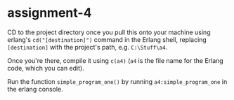# assignment-4
 
CD to the project directory once you pull this onto your machine using erlang's ``cd("[destination]")`` command in the Erlang shell, replacing ``[destination]`` with the project's path, e.g. ``C:\Stuff\a4``.

Once you're there, compile it using ``c(a4)`` (``a4`` is the file name for the Erlang code, which you can edit).

Run the function ``simple_program_one()`` by running ``a4:simple_program_one`` in the erlang console.
